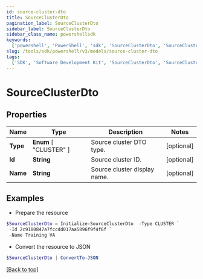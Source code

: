 ```yaml
---
id: source-cluster-dto
title: SourceClusterDto
pagination_label: SourceClusterDto
sidebar_label: SourceClusterDto
sidebar_class_name: powershellsdk
keywords:
  ['powershell', 'PowerShell', 'sdk', 'SourceClusterDto', 'SourceClusterDto']
slug: /tools/sdk/powershell/v3/models/source-cluster-dto
tags:
  ['SDK', 'Software Development Kit', 'SourceClusterDto', 'SourceClusterDto']
---
```


# SourceClusterDto

## Properties

| Name | Type | Description | Notes |
| --- | --- | --- | --- |
| **Type** | **Enum** [ "CLUSTER" ] | Source cluster DTO type. | [optional] |
| **Id** | **String** | Source cluster ID. | [optional] |
| **Name** | **String** | Source cluster display name. | [optional] |

## Examples

- Prepare the resource

```powershell
$SourceClusterDto = Initialize-SourceClusterDto  -Type CLUSTER `
 -Id 2c9180847a7fccdd017aa5896f9f4f6f `
 -Name Training VA
```

- Convert the resource to JSON

```powershell
$SourceClusterDto | ConvertTo-JSON
```

[[Back to top]](#)
